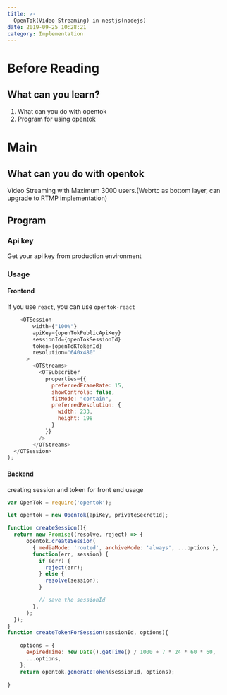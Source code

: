 ```yaml
---
title: >-
  OpenTok(Video Streaming) in nestjs(nodejs)
date: 2019-09-25 10:28:21
category: Implementation
---
```


# Before Reading

## What can you learn?

1. What can you do with opentok
2. Program for using opentok



# Main
## What can you do with opentok
Video Streaming with Maximum 3000 users.(Webrtc as bottom layer, can upgrade to RTMP implementation)

## Program

### Api key
Get your api key from production environment

### Usage
#### Frontend
If you use  `react`, you can use  `opentok-react`
```javascript
    <OTSession
        width={"100%"}
        apiKey={openTokPublicApiKey}
        sessionId={openTokSessionId}
        token={openToKTokenId}
        resolution="640x480"
      >
        <OTStreams>
          <OTSubscriber
            properties={{
              preferredFrameRate: 15,
              showControls: false,
              fitMode: "contain",
              preferredResolution: {
                width: 233,
                height: 198
              }
            }}
          />
        </OTStreams>
  </OTSession>
);

```


#### Backend
creating session and token for front end usage
```javascript
var OpenTok = require('opentok');

let opentok = new OpenTok(apiKey, privateSecretId);

function createSession(){
  return new Promise((resolve, reject) => {
      opentok.createSession(
        { mediaMode: 'routed', archiveMode: 'always', ...options },
        function(err, session) {
          if (err) {
            reject(err);
          } else {
            resolve(session);
          }

          // save the sessionId
        },
      );
  });
}
function createTokenForSession(sessionId, options){

    options = {
      expiredTime: new Date().getTime() / 1000 + 7 * 24 * 60 * 60,
      ...options,
    };
    return opentok.generateToken(sessionId, options);
  
}

```

